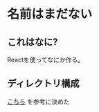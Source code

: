 # 名前はまだない

## これはなに?

Reactを使ってなにか作る。

## ディレクトリ構成

[こちら](https://github.com/FortechRomania/react-redux-complete-example) を参考に決めた

